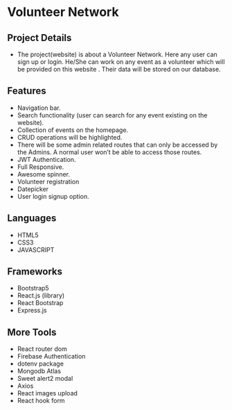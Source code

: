 # Volunteer Network

## Project Details

- The project(website) is about a Volunteer Network. Here any user can sign up or login. He/She can work on any event as a volunteer which will be provided on this website . Their data will be stored on our database.

## Features

- Navigation bar.
- Search functionality (user can search for any event existing on the website).
- Collection of events on the homepage.
- CRUD operations will be highlighted.
- There will be some admin related routes that can only be accessed by the Admins. A normal user won’t be able to access those routes.
- JWT Authentication.
- Full Responsive.
- Awesome spinner.
- Volunteer registration
- Datepicker
- User login signup option.

## Languages

- HTML5
- CSS3
- JAVASCRIPT

## Frameworks

- Bootstrap5
- React.js (library)
- React Bootstrap
- Express.js

## More Tools

- React router dom
- Firebase Authentication
- dotenv package
- Mongodb Atlas
- Sweet alert2 modal
- Axios
- React images upload
- React hook form

